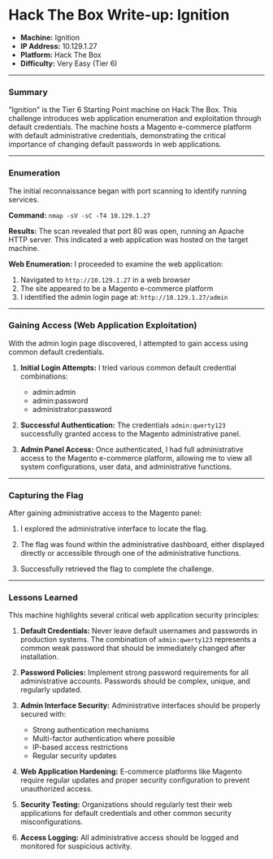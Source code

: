 # Hack The Box Write-up: Ignition

- **Machine:** Ignition
- **IP Address:** 10.129.1.27
- **Platform:** Hack The Box
- **Difficulty:** Very Easy (Tier 6)

---

### Summary

"Ignition" is the Tier 6 Starting Point machine on Hack The Box. This challenge introduces web application enumeration and exploitation through default credentials. The machine hosts a Magento e-commerce platform with default administrative credentials, demonstrating the critical importance of changing default passwords in web applications.

---

### Enumeration

The initial reconnaissance began with port scanning to identify running services.

**Command:**
`nmap -sV -sC -T4 10.129.1.27`

**Results:**
The scan revealed that port 80 was open, running an Apache HTTP server. This indicated a web application was hosted on the target machine.

**Web Enumeration:**
I proceeded to examine the web application:

1. Navigated to `http://10.129.1.27` in a web browser
2. The site appeared to be a Magento e-commerce platform
3. I identified the admin login page at: `http://10.129.1.27/admin`

---

### Gaining Access (Web Application Exploitation)

With the admin login page discovered, I attempted to gain access using common default credentials.

1. **Initial Login Attempts:**
   I tried various common default credential combinations:
   - admin:admin
   - admin:password
   - administrator:password

2. **Successful Authentication:**
   The credentials `admin:qwerty123` successfully granted access to the Magento administrative panel.

3. **Admin Panel Access:**
   Once authenticated, I had full administrative access to the Magento e-commerce platform, allowing me to view all system configurations, user data, and administrative functions.

---

### Capturing the Flag

After gaining administrative access to the Magento panel:

1. I explored the administrative interface to locate the flag.

2. The flag was found within the administrative dashboard, either displayed directly or accessible through one of the administrative functions.

3. Successfully retrieved the flag to complete the challenge.

---

### Lessons Learned

This machine highlights several critical web application security principles:

1. **Default Credentials:** Never leave default usernames and passwords in production systems. The combination of `admin:qwerty123` represents a common weak password that should be immediately changed after installation.

2. **Password Policies:** Implement strong password requirements for all administrative accounts. Passwords should be complex, unique, and regularly updated.

3. **Admin Interface Security:** Administrative interfaces should be properly secured with:
   - Strong authentication mechanisms
   - Multi-factor authentication where possible
   - IP-based access restrictions
   - Regular security updates

4. **Web Application Hardening:** E-commerce platforms like Magento require regular updates and proper security configuration to prevent unauthorized access.

5. **Security Testing:** Organizations should regularly test their web applications for default credentials and other common security misconfigurations.

6. **Access Logging:** All administrative access should be logged and monitored for suspicious activity.